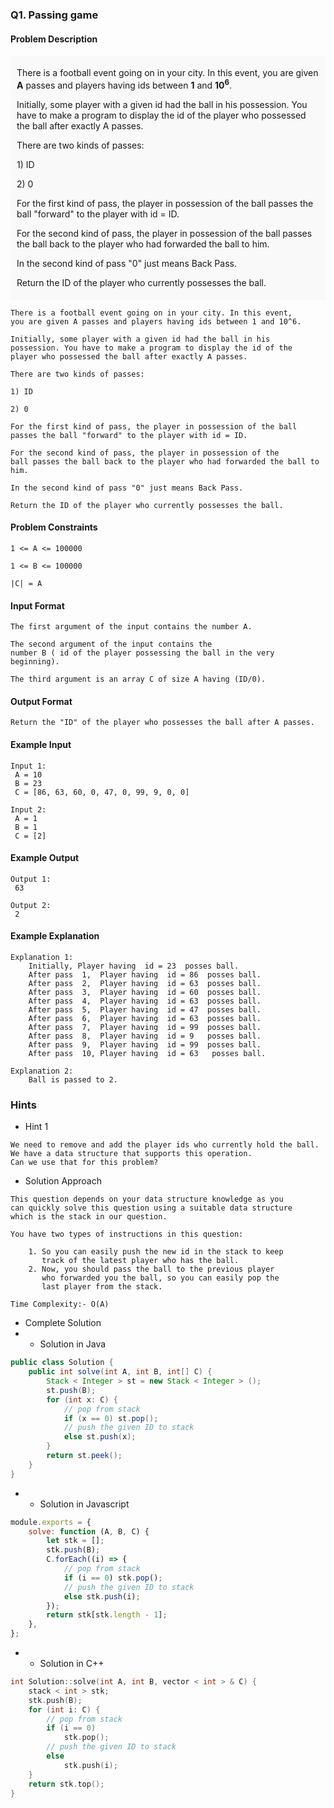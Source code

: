 ### Q1. Passing game
#### Problem Description
<div style="background-color: #f9f9f9; padding: 5px 10px;">
    <p>There is a football event going on in your city. In this 
    event, you are given <strong>A</strong> passes and players 
    having ids between <strong>1</strong> and 
    <strong>10<sup>6</sup></strong>.</p>
    <p>Initially, some player with a given id had the ball in 
    his possession. You have to make a program to display the 
    id of the player who possessed the ball after exactly A passes.</p>
    <p>There are two kinds of passes:</p>
    <p>1) ID</p>
    <p>2) 0</p>
    <p>For the first kind of pass, the player in possession of the 
    ball passes the ball "forward" to the player with id = ID.</p>
    <p>For the second kind of pass, the player in possession of 
    the ball passes the ball back to the player who had forwarded 
    the ball to him.</p>
    <p>In the second kind of pass "0" just means Back Pass.</p>
    <p>Return the ID of the player who currently possesses the ball.</p>
</div>

```text
There is a football event going on in your city. In this event, 
you are given A passes and players having ids between 1 and 10^6.

Initially, some player with a given id had the ball in his 
possession. You have to make a program to display the id of the 
player who possessed the ball after exactly A passes.

There are two kinds of passes:

1) ID

2) 0

For the first kind of pass, the player in possession of the ball 
passes the ball "forward" to the player with id = ID.

For the second kind of pass, the player in possession of the 
ball passes the ball back to the player who had forwarded the ball to him.

In the second kind of pass "0" just means Back Pass.

Return the ID of the player who currently possesses the ball.
```
#### Problem Constraints
```text
1 <= A <= 100000

1 <= B <= 100000

|C| = A
```
#### Input Format
```text
The first argument of the input contains the number A.

The second argument of the input contains the 
number B ( id of the player possessing the ball in the very beginning).

The third argument is an array C of size A having (ID/0).
```
#### Output Format
```text
Return the "ID" of the player who possesses the ball after A passes.
```
#### Example Input
```text
Input 1:
 A = 10
 B = 23
 C = [86, 63, 60, 0, 47, 0, 99, 9, 0, 0]

Input 2:
 A = 1
 B = 1
 C = [2]
```
#### Example Output
```text
Output 1:
 63

Output 2:
 2
```
#### Example Explanation
```text
Explanation 1:
    Initially, Player having  id = 23  posses ball. 
    After pass  1,  Player having  id = 86  posses ball. 
    After pass  2,  Player having  id = 63  posses ball. 
    After pass  3,  Player having  id = 60  posses ball. 
    After pass  4,  Player having  id = 63  posses ball. 
    After pass  5,  Player having  id = 47  posses ball. 
    After pass  6,  Player having  id = 63  posses ball. 
    After pass  7,  Player having  id = 99  posses ball. 
    After pass  8,  Player having  id = 9   posses ball. 
    After pass  9,  Player having  id = 99  posses ball. 
    After pass  10, Player having  id = 63   posses ball.

Explanation 2:
    Ball is passed to 2.
```
### Hints
* Hint 1
```text
We need to remove and add the player ids who currently hold the ball.
We have a data structure that supports this operation.
Can we use that for this problem?
```
* Solution Approach
```text
This question depends on your data structure knowledge as you 
can quickly solve this question using a suitable data structure 
which is the stack in our question.

You have two types of instructions in this question:

    1. So you can easily push the new id in the stack to keep 
       track of the latest player who has the ball.
    2. Now, you should pass the ball to the previous player 
       who forwarded you the ball, so you can easily pop the 
       last player from the stack.

Time Complexity:- O(A)
```
* Complete Solution
* * Solution in Java
```java
public class Solution {
    public int solve(int A, int B, int[] C) {
        Stack < Integer > st = new Stack < Integer > ();
        st.push(B);
        for (int x: C) {
            // pop from stack
            if (x == 0) st.pop();
            // push the given ID to stack
            else st.push(x);
        }
        return st.peek();
    }
}
```
* * Solution in Javascript
```javascript
module.exports = {
    solve: function (A, B, C) {
        let stk = [];
        stk.push(B);
        C.forEach((i) => {
            // pop from stack
            if (i == 0) stk.pop();
            // push the given ID to stack
            else stk.push(i);
        });
        return stk[stk.length - 1];
    },
};
```
* * Solution in C++
```cpp
int Solution::solve(int A, int B, vector < int > & C) {
    stack < int > stk;
    stk.push(B);
    for (int i: C) {
        // pop from stack
        if (i == 0)
            stk.pop();
        // push the given ID to stack
        else
            stk.push(i);
    }
    return stk.top();
}
```

